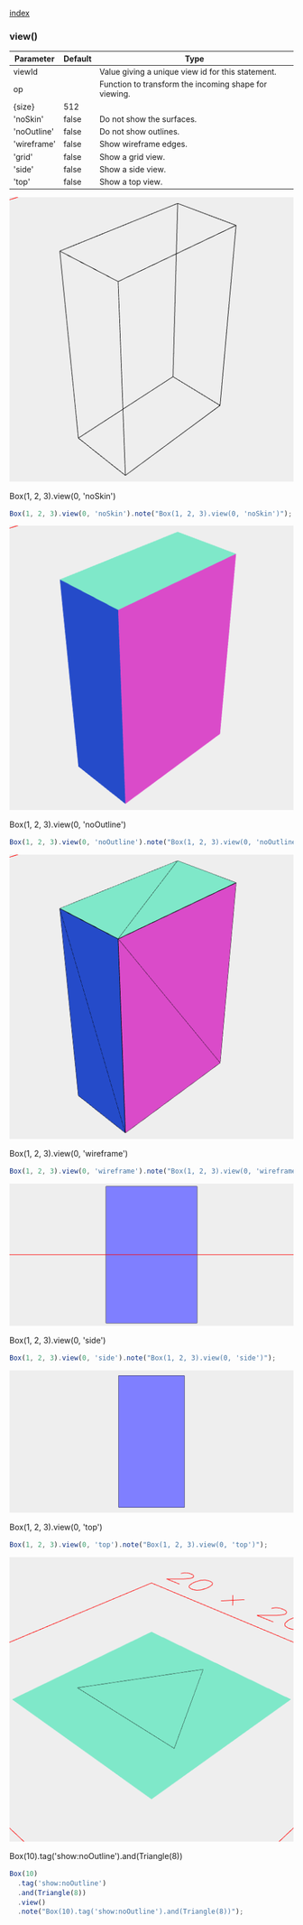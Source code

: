 [index](../../nb/api/index.md)
### view()
Parameter|Default|Type
---|---|---
viewId||Value giving a unique view id for this statement.
op||Function to transform the incoming shape for viewing.
{size}|512|
'noSkin'|false|Do not show the surfaces.
'noOutline'|false|Do not show outlines.
'wireframe'|false|Show wireframe edges.
'grid'|false|Show a grid view.
'side'|false|Show a side view.
'top'|false|Show a top view.

![Image](view.md.$2.png)

Box(1, 2, 3).view(0, 'noSkin')

```JavaScript
Box(1, 2, 3).view(0, 'noSkin').note("Box(1, 2, 3).view(0, 'noSkin')");
```

![Image](view.md.$3.png)

Box(1, 2, 3).view(0, 'noOutline')

```JavaScript
Box(1, 2, 3).view(0, 'noOutline').note("Box(1, 2, 3).view(0, 'noOutline')");
```

![Image](view.md.$4.png)

Box(1, 2, 3).view(0, 'wireframe')

```JavaScript
Box(1, 2, 3).view(0, 'wireframe').note("Box(1, 2, 3).view(0, 'wireframe')");
```

![Image](view.md.$5.png)

Box(1, 2, 3).view(0, 'side')

```JavaScript
Box(1, 2, 3).view(0, 'side').note("Box(1, 2, 3).view(0, 'side')");
```

![Image](view.md.$6.png)

Box(1, 2, 3).view(0, 'top')

```JavaScript
Box(1, 2, 3).view(0, 'top').note("Box(1, 2, 3).view(0, 'top')");
```

![Image](view.md.$7.png)

Box(10).tag('show:noOutline').and(Triangle(8))

```JavaScript
Box(10)
  .tag('show:noOutline')
  .and(Triangle(8))
  .view()
  .note("Box(10).tag('show:noOutline').and(Triangle(8))");
```
